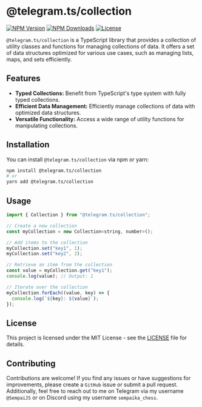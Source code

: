 # @telegram.ts/collection

[![NPM Version](https://img.shields.io/npm/v/@telegram.ts/collection)](https://www.npmjs.com/package/@telegram.ts/collection)
[![NPM Downloads](https://img.shields.io/npm/dt/@telegram.ts/collection.svg?maxAge=3600)](https://www.npmjs.com/package/@telegram.ts/collection)
[![License](https://img.shields.io/npm/l/@telegram.ts/collection)](https://github.com/telegramsjs/collection/blob/main/LICENSE)

`@telegram.ts/collection` is a TypeScript library that provides a collection of utility classes and functions for managing collections of data. It offers a set of data structures optimized for various use cases, such as managing lists, maps, and sets efficiently.

## Features

- **Typed Collections:** Benefit from TypeScript's type system with fully typed collections.
- **Efficient Data Management:** Efficiently manage collections of data with optimized data structures.
- **Versatile Functionality:** Access a wide range of utility functions for manipulating collections.

## Installation

You can install `@telegram.ts/collection` via npm or yarn:

```bash
npm install @telegram.ts/collection
# or
yarn add @telegram.ts/collection
```

## Usage

```javascript
import { Collection } from "@telegram.ts/collection";

// Create a new collection
const myCollection = new Collection<string, number>();

// Add items to the collection
myCollection.set("key1", 1);
myCollection.set("key2", 2);

// Retrieve an item from the collection
const value = myCollection.get("key1");
console.log(value); // Output: 1

// Iterate over the collection
myCollection.forEach((value, key) => {
  console.log(`${key}: ${value}`);
});
```

## License

This project is licensed under the MIT License - see the [LICENSE](https://github.com/telegramsjs/collection/blob/main/LICENSE) file for details.

## Contributing

Contributions are welcome! If you find any issues or have suggestions for improvements, please create a `GitHub` issue or submit a pull request. Additionally, feel free to reach out to me on Telegram via my username `@SempaiJS` or on Discord using my username `sempaika_chess`.
